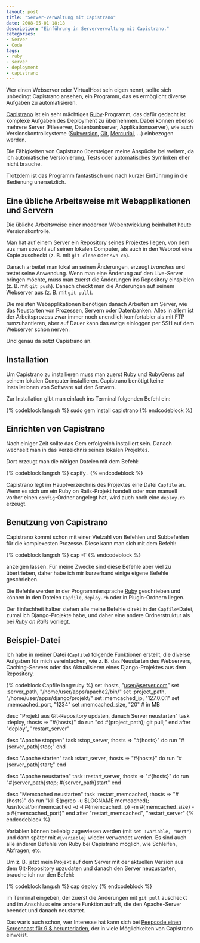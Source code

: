 ```yaml
---
layout: post
title: "Server-Verwaltung mit Capistrano"
date: 2008-05-01 18:18
description: "Einführung in Serververwaltung mit Capistrano."
categories:
- Server
- Code
tags:
- ruby
- server
- deployment
- capistrano
---
```


Wer einen Webserver oder VirtualHost sein eigen nennt, sollte sich unbedingt Capistrano ansehen, ein Programm, das es ermöglicht diverse Aufgaben zu automatisieren.

[Capistrano](http://capistranorb.com/) ist ein sehr mächtiges [Ruby](http://www.ruby-lang.org/de/)-Programm, das dafür gedacht ist komplexe Aufgaben des Deployment zu übernehmen. Dabei können ebenso mehrere Server (Fileserver, Datenbankserver, Applikationsserver), wie auch Versionskontrollsysteme ([Subversion](http://subversion.tigris.org/), [Git](http://git-scm.com/), [Mercurial](http://mercurial.selenic.com/), …) einbezogen werden.

Die Fähigkeiten von Capistrano übersteigen meine Anspüche bei weitem, da ich automatische Versionierung, Tests oder automatisches Symlinken eher nicht brauche.

Trotzdem ist das Programm fantastisch und nach kurzer Einführung in die Bedienung unersetzlich.

## Eine übliche Arbeitsweise mit Webapplikationen und Servern

Die übliche Arbeitsweise einer modernen Webentwicklung beinhaltet heute Versionskontrolle.

Man hat auf einem Server ein Repository seines Projektes liegen, von dem aus man sowohl auf seinen lokalen Computer, als auch in den Webroot eine Kopie auscheckt (z. B. mit `git clone` oder `svn co`).

Danach arbeitet man lokal an seinen Änderungen, erzeugt *branches* und testet seine Anwendung. Wenn man eine Änderung auf den Live-Server bringen möchte, muss man zuerst die Änderungen ins Repository einspielen (z. B. mit `git push`). Danach checkt man die Änderungen auf seinem Webserver aus (z. B. mit `git pull`).

Die meisten Webapplikationen benötigen danach Arbeiten am Server, wie das Neustarten von Prozessen, Servern oder Datenbanken. Alles in allem ist der Arbeitsprozess zwar immer noch unendlich komfortabler als mit FTP rumzuhantieren, aber auf Dauer kann das ewige einloggen per SSH auf dem Webserver schon nerven.

Und genau da setzt Capistrano an.

## Installation

Um Capistrano zu installieren muss man zuerst [Ruby](http://www.ruby-lang.org/de/) und [RubyGems](http://rubygems.org/) auf seinem lokalen Computer installieren. Capistrano benötigt keine Installationen von Software auf den Servern.

Zur Installation gibt man einfach ins Terminal folgenden Befehl ein:

{% codeblock lang:sh %}
sudo gem install capistrano
{% endcodeblock %}

## Einrichten von Capistrano

Nach einiger Zeit sollte das Gem erfolgreich installiert sein. Danach wechselt man in das Verzeichnis seines lokalen Projektes.

Dort erzeugt man die nötigen Dateien mit dem Befehl:

{% codeblock lang:sh %}
capify .
{% endcodeblock %}

Capistrano legt im Hauptverzeichnis des Projektes eine Datei `Capfile` an. Wenn es sich um ein Ruby on Rails-Projekt handelt oder man manuell vorher einen `config`-Ordner angelegt hat, wird auch noch eine `deploy.rb` erzeugt.

## Benutzung von Capistrano

Capistrano kommt schon mit einer Vielzahl von Befehlen und Subbefehlen für die komplexesten Prozesse. Diese kann man sich mit dem Befehl:

{% codeblock lang:sh %}
cap -T
{% endcodeblock %}

anzeigen lassen. Für meine Zwecke sind diese Befehle aber viel zu übertrieben, daher habe ich mir kurzerhand einige eigene Befehle geschrieben.

Die Befehle werden in der Programmiersprache [Ruby](http://www.ruby-lang.org/de/) geschrieben und können in den Dateien `Capfile`, `deploy.rb` oder in Plugin-Ordnern liegen.

Der Einfachheit halber stehen alle meine Befehle direkt in der `Capfile`-Datei, zumal ich Django-Projekte habe, und daher eine andere Ordnerstruktur als bei <cite>Ruby on Rails</cite> vorliegt.

## Beispiel-Datei

Ich habe in meiner Datei (`Capfile`) folgende Funktionen erstellt, die diverse Aufgaben für mich vereinfachen, wie z. B. das Neustarten des Webservers,  Caching-Servers oder das Aktualisieren eines Django-Projektes aus dem Repository.

{% codeblock Capfile lang:ruby %}
set :hosts, "user@server.com"
set :server_path, "/home/user/apps/apache2/bin/"
set :project_path, "/home/user/apps/django/projekt/"
set :memcached_ip, "127.0.0.1"
set :memcached_port, "1234"
set :memcached_size, "20" # in MB

desc "Projekt aus Git-Repository updaten, danach Server neustarten"
task :deploy, :hosts => "#{hosts}" do
  run "cd #{project_path}; git pull;"
end
after "deploy", "restart_server"

desc "Apache stoppen"
task :stop_server, :hosts => "#{hosts}" do
  run "#{server_path}stop;"
end

desc "Apache starten"
task :start_server, :hosts => "#{hosts}" do
  run "#{server_path}start;"
end

desc "Apache neustarten"
task :restart_server, :hosts => "#{hosts}" do
  run "#{server_path}stop; #{server_path}start"
end

desc "Memcached neustarten"
task :restart_memcached, :hosts => "#{hosts}" do
  run "kill $(pgrep -u $LOGNAME memcached); /usr/local/bin/memcached -d -l #{memcached_ip} -m #{memcached_size} -p #{memcached_port}"
end
after "restart_memcached", "restart_server"
{% endcodeblock %}


Variablen können beliebig zugewiesen werden (mit `set :variable, "Wert"`) und dann später mit `#{variable}` wieder verwendet werden. Es sind auch alle anderen Befehle von Ruby bei Capistrano möglich, wie Schleifen, Abfragen, etc.

Um z. B. jetzt mein Projekt auf dem Server mit der aktuellen Version aus dem Git-Repository upzudaten und danach den Server neuzustarten, brauche ich nur den Befehl:

{% codeblock lang:sh %}
cap deploy
{% endcodeblock %}

im Terminal eingeben, der zuerst die Änderungen mit `git pull` auscheckt und im Anschluss eine andere Funktion aufruft, die den Apache-Server beendet und danach neustartet.

Das war’s auch schon, wer Interesse hat kann sich bei [Peepcode einen Screencast für 9 $ herunterladen](https://peepcode.com/products/capistrano-2), der in viele Möglichkeiten von Capistrano einweist.
